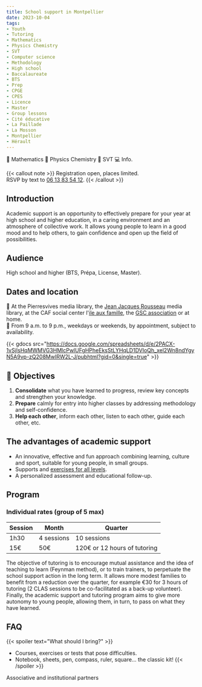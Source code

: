 ```yaml
---
title: School support in Montpellier
date: 2023-10-04
tags:
- Youth
- Tutoring
- Mathematics
- Physics Chemistry
- SVT
- Computer science
- Methodology
- High school
- Baccalaureate
- BTS
- Prep
- CPGE
- CPES
- Licence
- Master
- Group lessons
- Cité éducative
- La Paillade
- La Mosson
- Montpellier
- Hérault
---
```


📐 Mathematics 🧪 Physics Chemistry 🧬 SVT 💻 Info.

<!--more-->

{{< callout note >}}
Registration open, places limited. <br>
RSVP by text to <a href="tel:0613835412">06 13 83 54 12</a>.
{{< /callout >}}

## Introduction

Academic support is an opportunity to effectively prepare for your year at high school and higher education, in a caring environment and an atmosphere of collective work. It allows young people to learn in a good mood and to help others, to gain confidence and open up the field of possibilities.

## Audience

High school and higher (BTS, Prépa, License, Master).

## Dates and location

📍 At the Pierresvives media library, the [Jean Jacques Rousseau](https://mediatheques.montpellier3m.fr/default/mediatheque-jean-jacques-rousseau.aspx?_lg=fr-FR) media library, at the CAF social center l'[ile aux famille](https://www.cultureetsportsolidaires34.fr/Partenaires/_Centre-Social-CAF-Paillade-l-ile-aux-familles), the [GSC association](https://www.helloasso.com/associations/generations-solidaires-et-citoyennes) or at home. <br>
📅 From 9 a.m. to 9 p.m., weekdays or weekends, by appointment, subject to availability.

{{< gdocs src="https://docs.google.com/spreadsheets/d/e/2PACX-1vSjIsHqMWMVG3HMlcPwlUFgHPheEksStLYHqLD1DVIoQh_xel2Wn8ndYgyN5A9vp-zQ208MwIRW2L-J/pubhtml?gid=0&single=true" >}}

## 🎯 Objectives

1. <b>Consolidate</b> what you have learned to progress, review key concepts and strengthen your knowledge.
2. <b>Prepare</b> calmly for entry into higher classes by addressing methodology and self-confidence.
3. <b>Help each other</b>, inform each other, listen to each other, guide each other, etc.

## The advantages of academic support

- An innovative, effective and fun approach combining learning, culture and sport, suitable for young people, in small groups.
- Supports and [exercises for all levels](https://www.mtpcours.fr/c/maths/).
- A personalized assessment and educational follow-up.

## Program

### Individual rates (group of 5 max)

| Session | Month | Quarter |
|---|---|---|
| 1h30 | 4 sessions | 10 sessions |
| 15€ | 50€ | 120€ or 12 hours of tutoring |

The objective of tutoring is to encourage mutual assistance and the idea of teaching to learn (Feynman method), or to train trainers, to perpetuate the school support action in the long term. It allows more modest families to benefit from a reduction over the quarter, for example €30 for 3 hours of tutoring (2 CLAS sessions to be co-facilitated as a back-up volunteer). Finally, the academic support and tutoring program aims to give more autonomy to young people, allowing them, in turn, to pass on what they have learned.

## FAQ

{{< spoiler text="What should I bring?" >}}
- Courses, exercises or tests that pose difficulties.
- Notebook, sheets, pen, compass, ruler, square... the classic kit!
{{< /spoiler >}}

Associative and institutional partners